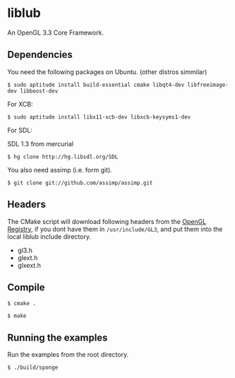 liblub
======

An OpenGL 3.3 Core Framework.

Dependencies
------------

You need the following packages on Ubuntu. (other distros simmilar)


`$ sudo aptitude install build-essential cmake libqt4-dev libfreeimage-dev libboost-dev`

For XCB:

`$ sudo aptitude install libx11-xcb-dev libxcb-keysyms1-dev`

For SDL:

SDL 1.3 from mercurial

`$ hg clone http://hg.libsdl.org/SDL`


You also need assimp (i.e. form git).

`$ git clone git://github.com/assimp/assimp.git`

Headers
-------

The CMake script will download following headers from the [OpenGL Registry](http://www.opengl.org/registry/), if you dont have them in `/usr/include/GL3`,
and put them into the local liblub include directory.

* gl3.h
* glext.h
* glxext.h

Compile
-------

`$ cmake .`

`$ make`


Running the examples
--------------------

Run the examples from the root directory.

`$ ./build/sponge`
